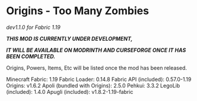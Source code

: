 # Origins - Too Many Zombies
_dev1.1.0 for Fabric 1.19_

**_THIS MOD IS CURRENTLY UNDER DEVELOPMENT,_**

**_IT WILL BE AVAILABLE ON MODRINTH AND CURSEFORGE ONCE IT HAS BEEN COMPLETED._**

Origins, Powers, Items, Etc will be listed once the mod has been released.

Minecraft Fabric: 1.19
Fabric Loader: 0.14.8
Fabric API (included): 0.57.0-1.19
Origins: v1.6.2
Apoli (bundled with Origins): 2.5.0
Pehkui: 3.3.2
LegoLib (included): 1.4.0
Apugli (included): v1.8.2-1.19-fabric
